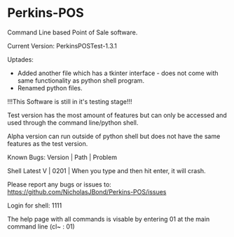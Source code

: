 # Perkins-POS
 Command Line based Point of Sale software.

 Current Version: PerkinsPOSTest-1.3.1



 Uptades:
 - Added another file which has a tkinter interface - does not come with same functionality as python shell program.
 - Renamed python files.


!!!This Software is still in it's testing stage!!! 

Test version has the most amount of features but can only be accessed and used through the command line/python shell.

Alpha version can run outside of python shell but does not have the same features as the test version.


Known Bugs:
Version | Path | Problem

Shell Latest V | 0201 | When you type and then hit enter, it will crash.

Please report any bugs or issues to: https://github.com/NicholasJBond/Perkins-POS/issues






Login for shell: 1111

The help page with all commands is visable by entering 01 at the main command line (cl~ : 01)



